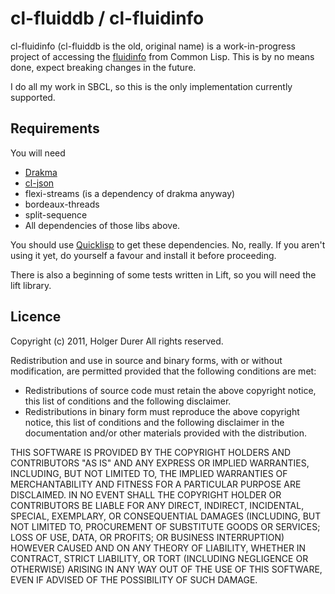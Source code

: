 
cl-fluiddb / cl-fluidinfo
=========================

cl-fluidinfo (cl-fluiddb is the old, original name) is a work-in-progress project of accessing the [fluidinfo](http://fluidinfo.com/fluiddb) from Common Lisp.
This is by no means done, expect breaking changes in the future.

I do all my work in SBCL, so this is the only implementation currently supported.


Requirements
------------

You will need

 - [Drakma](http://weitz.de/drakma/)
 - [cl-json](http://common-lisp.net/project/cl-json/)
 - flexi-streams (is a dependency of drakma anyway)
 - bordeaux-threads
 - split-sequence
 - All dependencies of those libs above.

You should use [Quicklisp](http://www.quicklisp.org/) to get these dependencies.  No, really.  If you aren't using it yet, do yourself a favour and install it before proceeding.

There is also a beginning of some tests written in Lift, so you will need the lift library.

Licence
-------
Copyright (c) 2011, Holger Durer
All rights reserved.

Redistribution and use in source and binary forms, with or without modification, are permitted provided that the following conditions are met:

 - Redistributions of source code must retain the above copyright notice, this list of conditions and the following disclaimer.
 - Redistributions in binary form must reproduce the above copyright notice, this list of conditions and the following disclaimer in the documentation and/or other materials provided with the distribution.


THIS SOFTWARE IS PROVIDED BY THE COPYRIGHT HOLDERS AND CONTRIBUTORS "AS IS" AND ANY EXPRESS OR IMPLIED WARRANTIES, INCLUDING, BUT NOT LIMITED TO, THE IMPLIED WARRANTIES OF MERCHANTABILITY AND FITNESS FOR A PARTICULAR PURPOSE ARE DISCLAIMED. IN NO EVENT SHALL THE COPYRIGHT HOLDER OR CONTRIBUTORS BE LIABLE FOR ANY DIRECT, INDIRECT, INCIDENTAL, SPECIAL, EXEMPLARY, OR CONSEQUENTIAL DAMAGES (INCLUDING, BUT NOT LIMITED TO, PROCUREMENT OF SUBSTITUTE GOODS OR SERVICES; LOSS OF USE, DATA, OR PROFITS; OR BUSINESS INTERRUPTION) HOWEVER CAUSED AND ON ANY THEORY OF LIABILITY, WHETHER IN CONTRACT, STRICT LIABILITY, OR TORT (INCLUDING NEGLIGENCE OR OTHERWISE) ARISING IN ANY WAY OUT OF THE USE OF THIS SOFTWARE, EVEN IF ADVISED OF THE POSSIBILITY OF SUCH DAMAGE.

